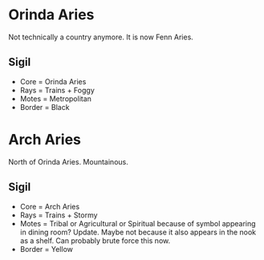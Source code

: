 # Orinda Aries
Not technically a country anymore. It is now Fenn Aries.
## Sigil
- Core = Orinda Aries
- Rays = Trains + Foggy
- Motes = Metropolitan
- Border = Black
# Arch Aries
North of Orinda Aries. Mountainous.
## Sigil
- Core = Arch Aries
- Rays = Trains + Stormy
- Motes = Tribal or Agricultural or Spiritual because of symbol appearing in dining room? Update. Maybe not because it also appears in the nook as a shelf. Can probably brute force this now.
- Border = Yellow